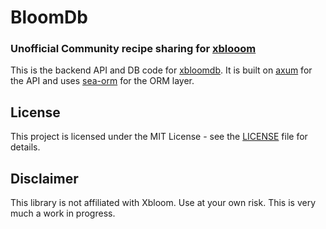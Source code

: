 # BloomDb

### **Unofficial**  Community recipe sharing for [xblooom](https://xbloom.com/)

This is the backend API and DB code for [xbloomdb](https://xlboomdb.dev). It is built on
[axum](https://github.com/tokio-rs/axum) for the API and uses [sea-orm](https://www.sea-ql.org/SeaORM/)
for the ORM layer.

## License

This project is licensed under the MIT License - see the [LICENSE](LICENSE) file for details.

## Disclaimer

This library is not affiliated with Xbloom.
Use at your own risk.
This is very much a work in progress.